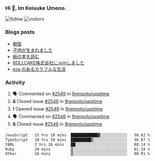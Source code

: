 ### Hi 👋, Im Keisuke Umeno.

<!--
**9renpoto/9renpoto** is a ✨ _special_ ✨ repository because its `README.md` (this file) appears on your GitHub profile.

Here are some ideas to get you started:

- 🔭 I’m currently working on ...
- 🌱 I’m currently learning ...
- 👯 I’m looking to collaborate on ...
- 🤔 I’m looking for help with ...
- 💬 Ask me about ...
- 📫 How to reach me: ...
- 😄 Pronouns: ...
- ⚡ Fun fact: ...
-->

![follow](https://img.shields.io/github/followers/9renpoto?label=Follow&style=social)
![visitors](https://komarev.com/ghpvc/?username=9renpoto&label=Profile%20views&color=0e75b6&style=flat)

### Blogs posts

<!-- BLOG-POST-LIST:START -->
- [朝型](https://9renpoto.win/entry/2024/05/29/im-an-early)
- [子供が生まれました](https://9renpoto.win/entry/2024/04/18/hello-world)
- [紙の本を読む](https://9renpoto.win/entry/2024/02/25/reading-papar-book)
- [ROLLCAKE株式会社にJoinしました](https://9renpoto.win/entry/2024/02/11/join)
- [eza のあるカラフルな生活](https://9renpoto.win/entry/2024/02/01/eza)
<!-- BLOG-POST-LIST:END -->

### Activity

<!--START_SECTION:activity-->
1. 🗣 Commented on [#2549](https://github.com/9renpoto/upptime/issues/2549#issuecomment-2232360776) in [9renpoto/upptime](https://github.com/9renpoto/upptime)
2. 🔒 Closed issue [#2549](https://github.com/9renpoto/upptime/issues/2549) in [9renpoto/upptime](https://github.com/9renpoto/upptime)
3. ❗ Opened issue [#2549](https://github.com/9renpoto/upptime/issues/2549) in [9renpoto/upptime](https://github.com/9renpoto/upptime)
4. 🗣 Commented on [#2548](https://github.com/9renpoto/upptime/issues/2548#issuecomment-2232297640) in [9renpoto/upptime](https://github.com/9renpoto/upptime)
5. 🔒 Closed issue [#2548](https://github.com/9renpoto/upptime/issues/2548) in [9renpoto/upptime](https://github.com/9renpoto/upptime)
<!--END_SECTION:activity-->

<!--START_SECTION:waka-->

```txt
JavaScript   15 hrs 10 mins  ████████████▓░░░░░░░░░░░░   50.62 %
TypeScript   10 hrs 59 mins  █████████▒░░░░░░░░░░░░░░░   36.67 %
YAML         2 hrs 26 mins   ██░░░░░░░░░░░░░░░░░░░░░░░   08.14 %
Ruby         24 mins         ▒░░░░░░░░░░░░░░░░░░░░░░░░   01.34 %
Other        16 mins         ▒░░░░░░░░░░░░░░░░░░░░░░░░   00.91 %
```

<!--END_SECTION:waka-->
